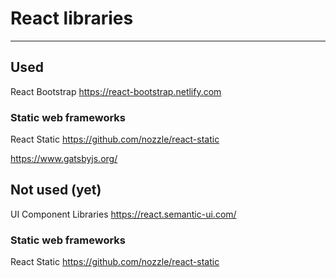 # React libraries
---

## Used
React Bootstrap
https://react-bootstrap.netlify.com

### Static web frameworks 
React Static
https://github.com/nozzle/react-static

https://www.gatsbyjs.org/

## Not used (yet)
UI Component Libraries
https://react.semantic-ui.com/

### Static web frameworks 
React Static
https://github.com/nozzle/react-static
